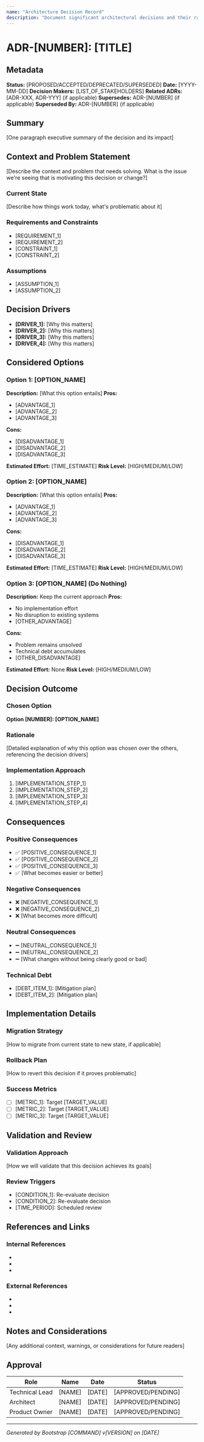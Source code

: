 ```yaml
---
name: "Architecture Decision Record"
description: "Document significant architectural decisions and their rationale"
---
```


# ADR-[NUMBER]: [TITLE]

## Metadata

**Status:** [PROPOSED/ACCEPTED/DEPRECATED/SUPERSEDED]
**Date:** [YYYY-MM-DD]
**Decision Makers:** [LIST_OF_STAKEHOLDERS]
**Related ADRs:** [ADR-XXX, ADR-YYY] (if applicable)
**Supersedes:** ADR-[NUMBER] (if applicable)
**Superseded By:** ADR-[NUMBER] (if applicable)

## Summary

[One paragraph executive summary of the decision and its impact]

## Context and Problem Statement

[Describe the context and problem that needs solving. What is the issue we're seeing that is motivating this decision or change?]

### Current State
[Describe how things work today, what's problematic about it]

### Requirements and Constraints
- [REQUIREMENT_1]
- [REQUIREMENT_2]
- [CONSTRAINT_1]
- [CONSTRAINT_2]

### Assumptions
- [ASSUMPTION_1]
- [ASSUMPTION_2]

## Decision Drivers

- **[DRIVER_1]:** [Why this matters]
- **[DRIVER_2]:** [Why this matters]
- **[DRIVER_3]:** [Why this matters]
- **[DRIVER_4]:** [Why this matters]

## Considered Options

### Option 1: [OPTION_NAME]
**Description:** [What this option entails]
**Pros:**
- [ADVANTAGE_1]
- [ADVANTAGE_2]
- [ADVANTAGE_3]

**Cons:**
- [DISADVANTAGE_1]
- [DISADVANTAGE_2]
- [DISADVANTAGE_3]

**Estimated Effort:** [TIME_ESTIMATE]
**Risk Level:** [HIGH/MEDIUM/LOW]

### Option 2: [OPTION_NAME]
**Description:** [What this option entails]
**Pros:**
- [ADVANTAGE_1]
- [ADVANTAGE_2]
- [ADVANTAGE_3]

**Cons:**
- [DISADVANTAGE_1]
- [DISADVANTAGE_2]
- [DISADVANTAGE_3]

**Estimated Effort:** [TIME_ESTIMATE]
**Risk Level:** [HIGH/MEDIUM/LOW]

### Option 3: [OPTION_NAME] (Do Nothing)
**Description:** Keep the current approach
**Pros:**
- No implementation effort
- No disruption to existing systems
- [OTHER_ADVANTAGE]

**Cons:**
- Problem remains unsolved
- Technical debt accumulates
- [OTHER_DISADVANTAGE]

**Estimated Effort:** None
**Risk Level:** [HIGH/MEDIUM/LOW]

## Decision Outcome

### Chosen Option
**Option [NUMBER]: [OPTION_NAME]**

### Rationale
[Detailed explanation of why this option was chosen over the others, referencing the decision drivers]

### Implementation Approach
1. [IMPLEMENTATION_STEP_1]
2. [IMPLEMENTATION_STEP_2]
3. [IMPLEMENTATION_STEP_3]
4. [IMPLEMENTATION_STEP_4]

## Consequences

### Positive Consequences
- ✅ [POSITIVE_CONSEQUENCE_1]
- ✅ [POSITIVE_CONSEQUENCE_2]
- ✅ [POSITIVE_CONSEQUENCE_3]
- ✅ [What becomes easier or better]

### Negative Consequences
- ❌ [NEGATIVE_CONSEQUENCE_1]
- ❌ [NEGATIVE_CONSEQUENCE_2]
- ❌ [What becomes more difficult]

### Neutral Consequences
- ➖ [NEUTRAL_CONSEQUENCE_1]
- ➖ [NEUTRAL_CONSEQUENCE_2]
- ➖ [What changes without being clearly good or bad]

### Technical Debt
- [DEBT_ITEM_1]: [Mitigation plan]
- [DEBT_ITEM_2]: [Mitigation plan]

## Implementation Details

### Migration Strategy
[How to migrate from current state to new state, if applicable]

### Rollback Plan
[How to revert this decision if it proves problematic]

### Success Metrics
- [ ] [METRIC_1]: Target [TARGET_VALUE]
- [ ] [METRIC_2]: Target [TARGET_VALUE]
- [ ] [METRIC_3]: Target [TARGET_VALUE]

## Validation and Review

### Validation Approach
[How we will validate that this decision achieves its goals]

### Review Triggers
- [CONDITION_1]: Re-evaluate decision
- [CONDITION_2]: Re-evaluate decision
- [TIME_PERIOD]: Scheduled review

## References and Links

### Internal References
- [Design Document]: [LINK]
- [Requirements]: [LINK]
- [Related Code]: [LINK]

### External References
- [Article/Paper]: [LINK]
- [Similar Solution]: [LINK]
- [Documentation]: [LINK]

## Notes and Considerations

[Any additional context, warnings, or considerations for future readers]

## Approval

| Role | Name | Date | Status |
|------|------|------|--------|
| Technical Lead | [NAME] | [DATE] | [APPROVED/PENDING] |
| Architect | [NAME] | [DATE] | [APPROVED/PENDING] |
| Product Owner | [NAME] | [DATE] | [APPROVED/PENDING] |

---
*Generated by Bootstrap [COMMAND] v[VERSION] on [DATE]*
